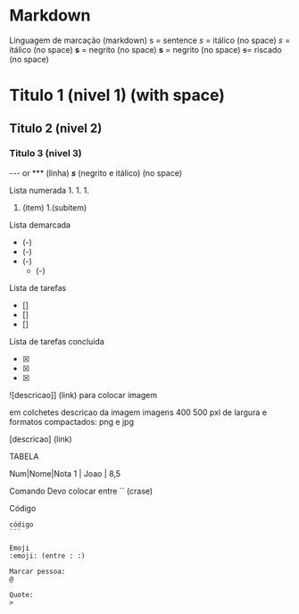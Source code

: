 # Markdown
 Linguagem de marcação (markdown)
s = sentence
*s* = itálico (no space)
_s_ = itálico  (no space)
**s** = negrito  (no space)
__s__ = negrito  (no space)
~~s~~= riscado  (no space)
# Titulo 1 (nivel 1) (with space)
## Titulo 2 (nivel 2)
### Titulo 3 (nivel 3)
--- or *** (linha)
__*s*__ (negrito e itálico) (no space)

Lista numerada
1.
1.
1.
1. (item)
  1.(subitem)

Lista demarcada
* (-)
* (-)
* (-)
  * (-)

Lista de tarefas

- []
- []
- []

Lista de tarefas concluida

- [x]
- [x]
- [x]

![descricao]] (link)
para colocar imagem

em colchetes descricao da imagem
imagens 400 500 pxl de largura 
e formatos compactados: png e jpg

[descricao] (link)

TABELA

Num|Nome|Nota
1 | Joao | 8,5

Comando 
Devo colocar entre ´´ (crase)

Código
````
código
```

Emoji
:emoji: (entre : :)

Marcar pessoa:
@ 

Quote:
>